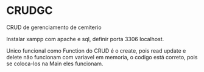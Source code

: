 # CRUDGC
CRUD de gerenciamento de cemiterio

Instalar xampp com apache e sql, definir porta 3306 localhost.

Unico funcional como Function do CRUD é o create, pois read update e delete não funcionam com variavel em memoria, o codigo está correto, pois se coloca-los na Main eles funcionam.
